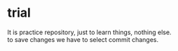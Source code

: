 # trial
It is practice repository, just to learn things, nothing else.
<br>
to save changes we have to select commit changes.
